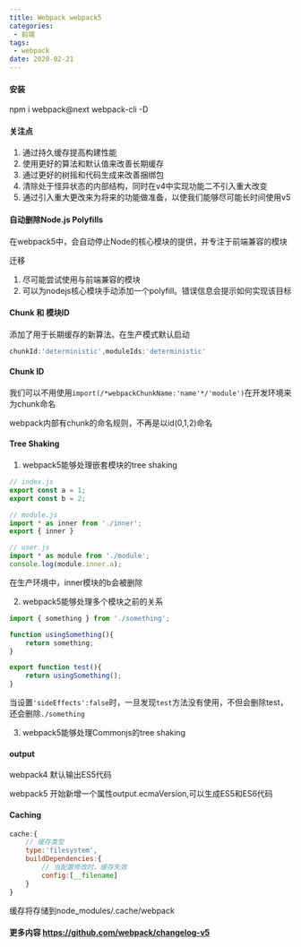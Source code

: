 ```yaml
---
title: Webpack webpack5
categories:
 - 前端
tags:
 - webpack
date: 2020-02-21
---
```


#### 安装 

npm i webpack@next webpack-cli -D

#### 关注点

1. 通过持久缓存提高构建性能
2. 使用更好的算法和默认值来改善长期缓存
3. 通过更好的树摇和代码生成来改善捆绑包
4. 清除处于怪异状态的内部结构，同时在v4中实现功能二不引入重大改变
5. 通过引入重大更改来为将来的功能做准备，以使我们能够尽可能长时间使用v5

#### 自动删除Node.js Polyfills

在webpack5中，会自动停止Node的核心模块的提供，并专注于前端兼容的模块

迁移

1. 尽可能尝试使用与前端兼容的模块
2. 可以为nodejs核心模块手动添加一个polyfill。错误信息会提示如何实现该目标

#### Chunk 和 模块ID

添加了用于长期缓存的新算法。在生产模式默认启动

```js
chunkId:'deterministic',moduleIds:'deterministic'
```

#### Chunk ID

我们可以不用使用`import(/*webpackChunkName:'name'*/'module')`在开发环境来为chunk命名

webpack内部有chunk的命名规则，不再是以id(0,1,2)命名

#### Tree Shaking

1. webpack5能够处理嵌套模块的tree shaking

```js
// index.js
export const a = 1;
export const b = 2;

// module.js
import * as inner from './inner';
export { inner }

// user.js
import * as module from './module';
console.log(module.inner.a);
```

在生产环境中，inner模块的b会被删除

2. webpack5能够处理多个模块之前的关系

```js
import { something } from './something';

function usingSomething(){
    return something;
}

export function test(){
    return usingSomething();
}
```

当设置`'sideEffects':false`时，一旦发现`test`方法没有使用，不但会删除test，还会删除`./something` 

3. webpack5能够处理Commonjs的tree shaking

#### output

webpack4 默认输出ES5代码

webpack5 开始新增一个属性output.ecmaVersion,可以生成ES5和ES6代码

#### Caching

```js
cache:{
    // 缓存类型
    type:'filesystem',
    buildDependencies:{
        // 当配置修改时，缓存失效
        config:[__filename]
    }
}
```

缓存将存储到node_modules/.cache/webpack

#### 更多内容 https://github.com/webpack/changelog-v5